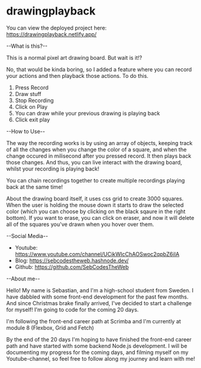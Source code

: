 # drawingplayback
You can view the deployed project here: https://drawingplayback.netlify.app/

--What is this?--

This is a normal pixel art drawing board. But wait is it!?

No, that would be kinda boring, so I added a feature where you can record your actions and then 
playback those actions. To do this. 
1. Press Record
2. Draw stuff
3. Stop Recording
4. Click on Play
5. You can draw while your previous drawing is playing back
6. Click exit play

--How to Use--

The way the recording works is by using an array of objects, keeping track of all the changes when you 
change the color of a square, and when the change occured in milisecond after you pressed record.
It then plays back those changes. And thus, you can live interact with the drawing board, whilst 
your recording is playing back!

You can chain recordings together to create multiple recordings playing back at the same time!

About the drawing board itself, it uses css grid to create 3000 squares. When the user is holding the mouse down it starts to draw
the selected color (which you can choose by clicking on the black sqaure in the right bottom). If you want to erase, you can click on eraser, and now 
it will delete all of the squares you've drawn when you hover over them.

--Social Media--
- Youtube: https://www.youtube.com/channel/UCikWIcChAOSwoc2qpbZ6iIA
- Blog: https://sebcodestheweb.hashnode.dev/
- Github: https://github.com/SebCodesTheWeb

--About me--

Hello! My name is Sebastian, and I'm a high-school student from Sweden. I have dabbled with some front-end development for the past few months. And since Christmas brake finally arrived, I've decided to start a challenge for myself! I'm going to code for the coming 20 days.

I'm following the front-end career path at Scrimba and I'm currently at module 8 (Flexbox, Grid and Fetch)

By the end of the 20 days I'm hoping to have finished the front-end career path and have started with some backend Node.js development. I will be documenting my progress for the coming days, and filming myself on my Youtube-channel, so feel free to follow along my journey and learn with me!
